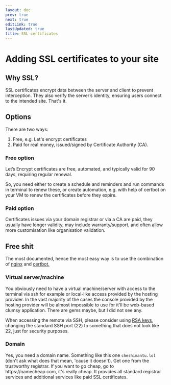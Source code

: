 ```yaml
---
layout: doc
prev: true
next: true
editLink: true
lastUpdated: true
title: SSL certificates
---
```



# Adding SSL certificates to your site

## Why SSL?

SSL certificates encrypt data between the server and client to prevent interception. They also verify the server’s identity, ensuring users connect to the intended site. That's it.

## Options

There are two ways:

1. Free, e.g. Let's encrypt certificates
2. Paid for real money, issued/signed by Certificate Authority (CA).

### Free option

Let’s Encrypt certificates are free, automated, and typically valid for 90 days, requiring regular renewal.

So, you need either to create a schedule and reminders and run commands in terminal to renew these, or create automation, e.g. with help of certbot on your VM to renew the certificates before they expire.

### Paid option

Certificates issues via your domain registrar or via a CA are paid, they usually have longer validity, may include warranty/support, and often allow more customisation like organisation validation.

## Free shit

The most documented, hence the most easy way is to use the combination of [nginx](https://nginx.org) and [certbot.](https://certbot.eff.org)

### Virtual server/machine

You obviously need to have a virtual machine/server with access to the terminal via ssh for example or local-like access provided by the hosting provider. In the vast majority of the cases the console provided by the hosting provider will be almost impossible to use for it'll be web-based clumsy application. There are gems maybe, but I did not see any.

When accessing the remote via SSH, please consider using [RSA keys](./ssh-rsa/), changing the standard SSH port (22) to something that does not look like 22, just for security purposes.

### Domain

Yes, you need a domain name. Something like this one `cheshimantu.lol` (don't ask what does that mean, 'cause it doesn't). Get one from the trustworthy registrar. If you want to go cheap, go to https:\//namecheap.com, it's really cheap. It provides all standard registrar services and additional services like paid SSL certificates.

###